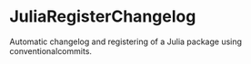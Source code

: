 # JuliaRegisterChangelog
Automatic changelog and registering of a Julia package using conventionalcommits.
